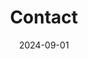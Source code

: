 ---
title: Contact
date: 2024-09-01

type: landing

sections:
  - block: contact
    content:
      title: Contact
      text: |-
        <br> <span style="font-size:95%">만약 저에게 용건이 있으시다면, 아래 이메일이나 전화번호를 통해 저에게 연락주세요.</span> <br>
      name: CHOI SEOYEON 최서연
      email: yunseul(at)jbnu.ac.kr
      phone: +82-10-8589-7591
      address:
        street: 전북대학교 공과대학 7호관 533호
        city: 전주시
        region: 전라북도
        postcode: '54896'
        country: 대한민국
        country_code: KO
      directions: MACS LAB 'https://jbnu.macs.or.kr/'
      coordinates:
        latitude: '35.84601324617979'
        longitude: '127.13444961966684'
      directions: 
      contact_links:
        - icon: github
          icon_pack: fab
          name: My Github
          link: 'https://github.com/seoharu'
        - icon: discord
          icon_pack: fab
          name: Discord Me
          link: discordapp.com/users/1080733192723644416
      
       
    
      # Automatically link email and phone or display as text?
      autolink: true
    
      # # Email form provider
      form:
        provider: netlify
        formspree:
          id:
        netlify:
          # Enable CAPTCHA challenge to reduce spam?
          captcha: true
    design:
      columns: '3'
---